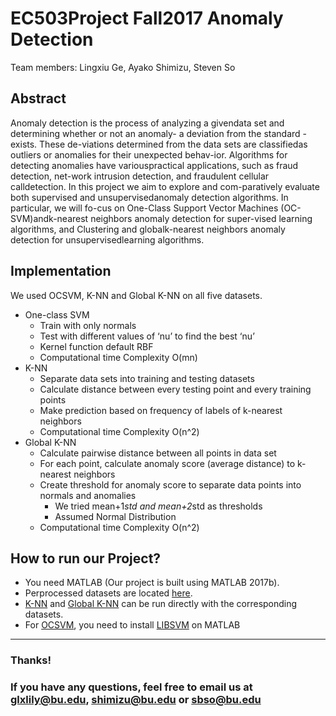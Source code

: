 # EC503Project Fall2017 Anomaly Detection
Team members: Lingxiu Ge, Ayako Shimizu, Steven So
## Abstract
Anomaly detection is the process of analyzing a givendata  set  and  determining  whether  or  not  an  anomaly-  a  deviation  from  the  standard  -  exists.    These  de-viations  determined  from  the  data  sets  are  classifiedas  outliers  or  anomalies  for  their  unexpected  behav-ior.   Algorithms  for  detecting  anomalies  have  variouspractical  applications,   such  as  fraud  detection,   net-work  intrusion  detection,  and  fraudulent  cellular  calldetection.  In  this  project  we  aim  to  explore  and  com-paratively  evaluate  both  supervised  and  unsupervisedanomaly detection algorithms.  In particular, we will fo-cus on One-Class Support Vector Machines (OC-SVM)andk-nearest  neighbors  anomaly  detection  for  super-vised learning algorithms, and Clustering and globalk-nearest  neighbors  anomaly  detection  for  unsupervisedlearning algorithms.

## Implementation
We used OCSVM, K-NN and Global K-NN on all five datasets.
- One-class SVM
  - Train with only normals
  - Test with different values of ‘nu’ to find the best ‘nu’
  - Kernel function default RBF
  - Computational time Complexity O(mn)
- K-NN
  - Separate data sets into training and testing datasets
  - Calculate distance between every testing point and every training points
  - Make prediction based on frequency of labels of k-nearest neighbors
  - Computational time Complexity O(n^2)
- Global K-NN
  - Calculate pairwise distance between all points in data set
  - For each point, calculate anomaly score (average distance) to k-nearest neighbors
  - Create threshold for anomaly score to separate data points into normals and anomalies
    - We tried mean+1*std and mean+2*std as thresholds
    - Assumed Normal Distribution
  - Computational time Complexity O(n^2)


## How to run our Project?
- You need MATLAB (Our project is built using MATLAB 2017b).
- Perprocessed datasets are located [here](https://github.com/Lilyxiuxiuxiu/EC503ProjectFall2017AnomalyDetection/tree/master/Datasets/Parsed%20Datasets).
- [K-NN](https://github.com/Lilyxiuxiuxiu/EC503ProjectFall2017AnomalyDetection/tree/master/K-NN) and [Global K-NN](https://github.com/Lilyxiuxiuxiu/EC503ProjectFall2017AnomalyDetection/tree/master/Global%20K-NN) can be run directly with the corresponding datasets.
- For [OCSVM](https://github.com/Lilyxiuxiuxiu/EC503ProjectFall2017AnomalyDetection/tree/master/OCSVM), you need to install [LIBSVM](https://www.csie.ntu.edu.tw/~cjlin/libsvm/) on MATLAB

---
### Thanks!
### If you have any questions, feel free to email us at glxlily@bu.edu, shimizu@bu.edu or sbso@bu.edu
